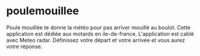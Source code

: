 # poulemouillee
Poule mouillée te donne la météo pour pas arriver mouillé au boulot.
Cette application est dédiée aux motards en ile-de-france.
L'application est cablé avec Meteo radar.
Définissez votre départ et votre arrivée et vous aurez votre réponse.
